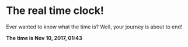 # The real time clock!

Ever wanted to know what the time is? Well, your journey is about to end!

**The time is Nov 10, 2017, 01:43**